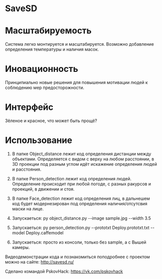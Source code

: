 # SaveSD


# Масштабируемость

Система легко монтируется и масштабируется. Возможно добавление определения температуры и наличия масок.

# Иновационность

Принципиально новые решения для повышения мотивации людей к соблюдению мер предосторожности.

# Интерфейс

Зёленое и красное, что может быть прощё?

# Использование

1. В папке Object_distance лежит код определения дистанции между объектами. Определяется с видом с верху на любом расстоянии, в 3D проекции под разным углом идёт искажение определения людей и расстояния.
2. В папке Person_detection лежит код определения людей. Определение происходит при любой погоде, с разных ракурсов и проекций, в движении и стоя. 
3. В папке Face_detection лежит код определения лиц, в дальнешем код будет модернезирован под определения наличия/отсутсвия маски на лице.

1. Запускаеться: py object_distance.py --image sample.jpg --width 3.5
2. Запускаеться: py person_detection.py --prototxt Deploy.prototxt.txt --model Deploy.caffemodel
3. Запускаеться: просто из консоли, только без sample, а с Вышей камеры. 

Видеодемонстрации кода и познакомиться поподробнее с проектом можно на сайте: http://savesd.ru/

Сделано командой PskovHack: https://vk.com/pskovhack
